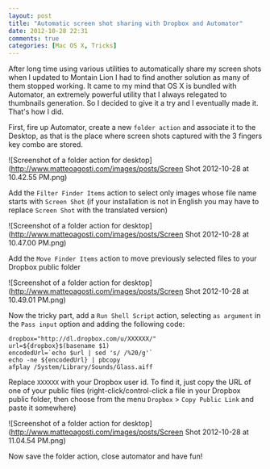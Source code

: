 ```yaml
---
layout: post
title: "Automatic screen shot sharing with Dropbox and Automator"
date: 2012-10-28 22:31
comments: true
categories: [Mac OS X, Tricks]
---
```


After long time using various utilities to automatically share my screen shots when I updated to Montain Lion I had to find another solution as many of them stopped working. It came to my mind that OS X is bundled with Automator, an extremely powerful utility that I always relegated to thumbnails generation. So I decided to give it a try and I eventually made it. That's how I did.

<!-- more-->

First, fire up Automator, create a new `folder action` and associate it to the Desktop, as that is the place where screen shots captured with the 3 fingers key combo are stored.

![Screenshot of a folder action for desktop](http://www.matteoagosti.com/images/posts/Screen Shot 2012-10-28 at 10.42.55 PM.png)

Add the `Filter Finder Items` action to select only images whose file name starts with `Screen Shot` (if your installation is not in English you may have to replace `Screen Shot` with the translated version)

![Screenshot of a folder action for desktop](http://www.matteoagosti.com/images/posts/Screen Shot 2012-10-28 at 10.47.00 PM.png)

Add the `Move Finder Items` action to move previously selected files to your Dropbox public folder

![Screenshot of a folder action for desktop](http://www.matteoagosti.com/images/posts/Screen Shot 2012-10-28 at 10.49.01 PM.png)

Now the tricky part, add a `Run Shell Script` action, selecting `as argument` in the `Pass input` option and adding the following code:

```
dropbox="http://dl.dropbox.com/u/XXXXXX/"
url=${dropbox}$(basename $1)
encodedUrl=`echo $url | sed 's/ /%20/g'`
echo -ne ${encodedUrl} | pbcopy
afplay /System/Library/Sounds/Glass.aiff 
```

Replace `XXXXXX` with your Dropbox user id. To find it, just copy the URL of one of your public files (right-click/control-click a file in your Dropbox public folder, then choose from the menu `Dropbox` > `Copy Public Link` and paste it somewhere)

![Screenshot of a folder action for desktop](http://www.matteoagosti.com/images/posts/Screen Shot 2012-10-28 at 11.04.54 PM.png)

Now save the folder action, close automator and have fun!
